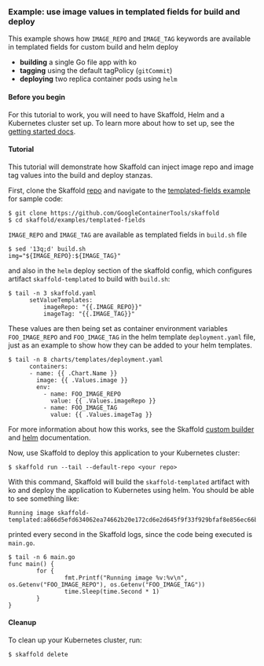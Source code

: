 ### Example: use image values in templated fields for build and deploy 

This example shows how `IMAGE_REPO` and `IMAGE_TAG` keywords are available in templated fields for custom build and helm deploy

* **building** a single Go file app with ko
* **tagging** using the default tagPolicy (`gitCommit`)
* **deploying** two replica container pods using `helm`

#### Before you begin

For this tutorial to work, you will need to have Skaffold, Helm and a Kubernetes cluster set up.
To learn more about how to set up, see the [getting started docs](https://skaffold.dev/docs/getting-started).

#### Tutorial

This tutorial will demonstrate how Skaffold can inject image repo and image tag values into the build and deploy stanzas.

First, clone the Skaffold [repo](https://github.com/GoogleContainerTools/skaffold) and navigate to the [templated-fields example](https://github.com/GoogleContainerTools/skaffold/tree/master/examples/templated-fields) for sample code:

```shell
$ git clone https://github.com/GoogleContainerTools/skaffold
$ cd skaffold/examples/templated-fields
```

`IMAGE_REPO` and `IMAGE_TAG` are available as templated fields in `build.sh` file

```shell
$ sed '13q;d' build.sh
img="${IMAGE_REPO}:${IMAGE_TAG}"
```

and also in the `helm` deploy section of the skaffold config, which configures artifact `skaffold-templated` to build with `build.sh`:

```shell
$ tail -n 3 skaffold.yaml
      setValueTemplates:
          imageRepo: "{{.IMAGE_REPO}}"
          imageTag: "{{.IMAGE_TAG}}"
```
These values are then being set as container environment variables `FOO_IMAGE_REPO` and `FOO_IMAGE_TAG` in the helm template `deployment.yaml` file, just as an example to show how they can be added to your helm templates.

```shell
$ tail -n 8 charts/templates/deployment.yaml
      containers:
      - name: {{ .Chart.Name }}
        image: {{ .Values.image }}
        env:
          - name: FOO_IMAGE_REPO
            value: {{ .Values.imageRepo }}
          - name: FOO_IMAGE_TAG
            value: {{ .Values.imageTag }}
```

For more information about how this works, see the Skaffold [custom builder](https://skaffold.dev/docs/how-tos/builders/#custom-build-script-run-locally) and [helm](https://skaffold.dev/docs/pipeline-stages/deployers/helm/) documentation.

Now, use Skaffold to deploy this application to your Kubernetes cluster:

```shell
$ skaffold run --tail --default-repo <your repo>
```

With this command, Skaffold will build the `skaffold-templated` artifact with ko and deploy the application to Kubernetes using helm.
You should be able to see something like:
```shell
Running image skaffold-templated:a866d5efd634062ea74662b20e172cd6e2d645f9f33f929bfaf8e856ec66bd94
```
 printed every second in the Skaffold logs, since the code being executed is `main.go`.
```shell
$ tail -n 6 main.go
func main() {
        for {
                fmt.Printf("Running image %v:%v\n", os.Getenv("FOO_IMAGE_REPO"), os.Getenv("FOO_IMAGE_TAG"))
                time.Sleep(time.Second * 1)
        }
}
```

#### Cleanup

To clean up your Kubernetes cluster, run:

```shell
$ skaffold delete
```
